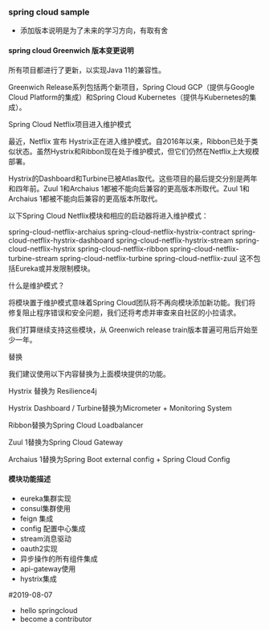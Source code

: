 ### spring cloud sample
- 添加版本说明是为了未来的学习方向，有取有舍
#### spring cloud Greenwich 版本变更说明
所有项目都进行了更新，以实现Java 11的兼容性。

Greenwich Release系列包括两个新项目，Spring Cloud GCP（提供与Google Cloud Platform的集成）和Spring Cloud Kubernetes（提供与Kubernetes的集成）。

Spring Cloud Netflix项目进入维护模式

最近，Netflix 宣布 Hystrix正在进入维护模式。自2016年以来，Ribbon已处于类似状态。虽然Hystrix和Ribbon现在处于维护模式，但它们仍然在Netflix上大规模部署。

Hystrix的Dashboard和Turbine已被Atlas取代。这些项目的最后提交分别是两年和四年前。Zuul 1和Archaius 1都被不能向后兼容的更高版本所取代。Zuul 1和Archaius 1都被不能向后兼容的更高版本所取代。

以下Spring Cloud Netflix模块和相应的启动器将进入维护模式：

spring-cloud-netflix-archaius
spring-cloud-netflix-hystrix-contract
spring-cloud-netflix-hystrix-dashboard
spring-cloud-netflix-hystrix-stream
spring-cloud-netflix-hystrix
spring-cloud-netflix-ribbon
spring-cloud-netflix-turbine-stream
spring-cloud-netflix-turbine
spring-cloud-netflix-zuul
这不包括Eureka或并发限制模块。

什么是维护模式？

将模块置于维护模式意味着Spring Cloud团队将不再向模块添加新功能。我们将修复阻止程序错误和安全问题，我们还将考虑并审查来自社区的小拉请求。

我们打算继续支持这些模块，从 Greenwich release train版本普遍可用后开始至少一年。

替换

我们建议使用以下内容替换为上面模块提供的功能。

Hystrix 替换为 Resilience4j

Hystrix Dashboard / Turbine替换为Micrometer + Monitoring System

Ribbon替换为Spring Cloud Loadbalancer

Zuul 1替换为Spring Cloud Gateway

Archaius 1替换为Spring Boot external config + Spring Cloud Config

#### 模块功能描述
- eureka集群实现
- consul集群使用
- feign 集成
- config 配置中心集成
- stream消息驱动
- oauth2实现
- 异步操作的所有组件集成
- api-gateway使用
- hystrix集成

#2019-08-07
- hello springcloud
- become a contributor
